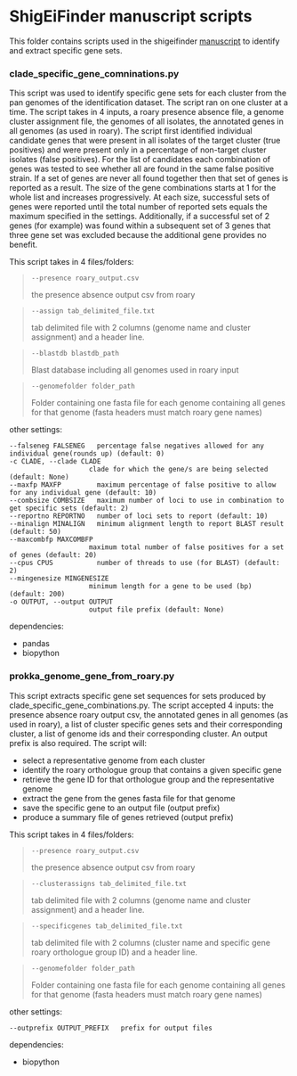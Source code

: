 # ShigEiFinder manuscript scripts

This folder contains scripts used in the shigeifinder [manuscript](https://www.biorxiv.org/content/10.1101/2021.01.30.428723v3) to identify and extract specific gene sets.

### clade_specific_gene_comninations.py
This script was used to identify specific gene sets for each cluster from the pan genomes of the identification dataset. The script ran on one cluster at a time. The script takes in 4 inputs, a roary presence absence file, a genome cluster assignment file, the genomes of all isolates, the annotated genes in all genomes (as used in roary). The script first identified individual candidate genes that were present in all isolates of the target cluster (true positives) and were present only in a percentage of non-target cluster isolates (false positives). For the list of candidates each combination of genes was tested to see whether all are found in the same false
positive strain. If a set of genes are never all found together then that set of genes is reported as a result. The size of the gene combinations starts at 1 for the whole list and increases progressively. At each size, successful sets of genes were reported until the total number of reported sets equals the maximum specified in the settings. Additionally, if a successful set of 2 genes (for example) was found within a subsequent set of 3 genes that three gene set was excluded because the additional gene provides no benefit.

This script takes in 4 files/folders:
>````commandline
>--presence roary_output.csv
>````
>the presence absence output csv from roary 

>````commandline
>--assign tab_delimited_file.txt
>````
>tab delimited file with 2 columns (genome name and cluster assignment) and a header line.

>````commandline
>--blastdb blastdb_path
>````
>Blast database including all genomes used in roary input

>````commandline
>--genomefolder folder_path
>````
>Folder containing one fasta file for each genome containing all genes for that genome (fasta headers must match roary gene names)

other settings:
````commandline
--falseneg FALSENEG   percentage false negatives allowed for any individual gene(rounds up) (default: 0)
-c CLADE, --clade CLADE
                    clade for which the gene/s are being selected (default: None)
--maxfp MAXFP         maximum percentage of false positive to allow for any individual gene (default: 10)
--combsize COMBSIZE   maximum number of loci to use in combination to get specific sets (default: 2)
--reportno REPORTNO   number of loci sets to report (default: 10)
--minalign MINALIGN   minimum alignment length to report BLAST result (default: 50)
--maxcombfp MAXCOMBFP
                    maximum total number of false positives for a set of genes (default: 20)
--cpus CPUS           number of threads to use (for BLAST) (default: 2)
--mingenesize MINGENESIZE
                    minimum length for a gene to be used (bp) (default: 200)
-o OUTPUT, --output OUTPUT
                    output file prefix (default: None)
````

dependencies:
 - pandas
 - biopython


### prokka_genome_gene_from_roary.py

This script extracts specific gene set sequences for sets produced by clade_specific_gene_combinations.py. The script accepted 4 inputs: the presence absence roary output csv, the annotated genes in all genomes (as used in roary), a list of cluster specific genes sets and their corresponding cluster, a list of genome ids and their corresponding cluster. An output prefix is also required. The script will: 
 - select a representative genome from each cluster
 - identify the roary orthologue group that contains a given specific gene
 - retrieve the gene ID for that orthologue group and the representative genome
 - extract the gene from the genes fasta file for that genome
 - save the specific gene to an output file (output prefix)
 - produce a summary file of genes retrieved (output prefix)

This script takes in 4 files/folders:
>````commandline
>--presence roary_output.csv
>````
>the presence absence output csv from roary 

>````commandline
>--clusterassigns tab_delimited_file.txt
>````
>tab delimited file with 2 columns (genome name and cluster assignment) and a header line.

>````commandline
>--specificgenes tab_delimited_file.txt
>````
>tab delimited file with 2 columns (cluster name and specific gene roary orthologue group ID) and a header line.

>````commandline
>--genomefolder folder_path
>````
>Folder containing one fasta file for each genome containing all genes for that genome (fasta headers must match roary gene names)

other settings:
````commandline
--outprefix OUTPUT_PREFIX   prefix for output files
````

dependencies:
 - biopython
